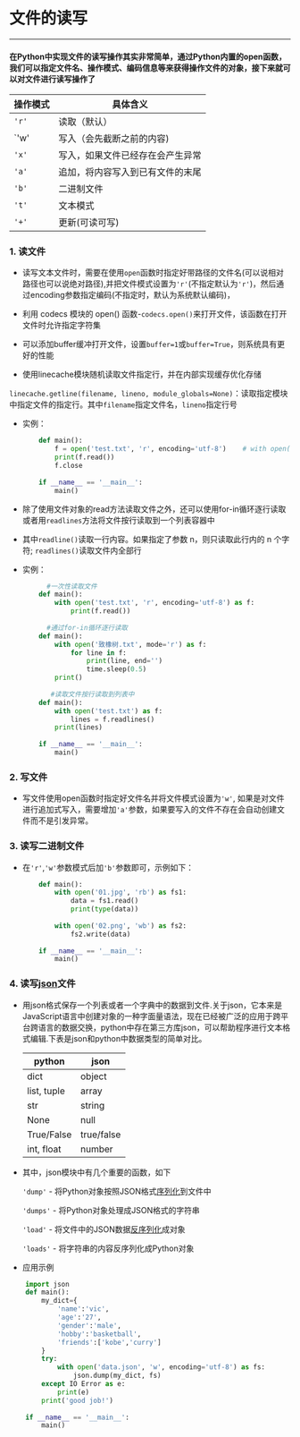 # 文件的读写
___

#### 在Python中实现文件的读写操作其实非常简单，通过Python内置的open函数，我们可以指定文件名、操作模式、编码信息等来获得操作文件的对象，接下来就可以对文件进行读写操作了

 | 操作模式 | 具体含义                  |
 |---------|--------------------------|
 |`'r'`    | 读取（默认）                |
 |`'w'     |写入（会先截断之前的内容)      |
 |`'x'`    |写入，如果文件已经存在会产生异常 |
 |`'a'`    |追加，将内容写入到已有文件的末尾 |
 |`'b'`    |二进制文件                   |
 |`'t'`    |文本模式                    |
 |`'+'`    |更新(可读可写)               |
 
 ### 1. 读文件
 
 * 读写文本文件时，需要在使用`open`函数时指定好带路径的文件名(可以说相对路径也可以说绝对路径),并把文件模式设置为`'r'`(不指定默认为`'r'`)，然后通过encoding参数指定编码(不指定时，默认为系统默认编码)，

 * 利用 codecs 模块的 open() 函数-`codecs.open()`来打开文件，该函数在打开文件时允许指定字符集
 
 * 可以添加buffer缓冲打开文件，设置`buffer=1`或`buffer=True`，则系统具有更好的性能
 
 * 使用linecache模块随机读取文件指定行，并在内部实现缓存优化存储
 
 `linecache.getline(filename, lineno, module_globals=None)`：读取指定模块中指定文件的指定行。其中`filename`指定文件名，`lineno`指定行号
 
 * 实例：
 
   ```python
       def main():
           f = open('test.txt', 'r', encoding='utf-8')    # with open('test.txt', 'r', encoding='utf-8') as f 使用with关键字在离开环境时自动释放文件资源
           print(f.read())
           f.close
       
       if __name__ == '__main__':
           main()
   ```
   
 * 除了使用文件对象的read方法读取文件之外，还可以使用for-in循环逐行读取或者用`readlines`方法将文件按行读取到一个列表容器中

 * 其中`readline()`读取一行内容。如果指定了参数 n，则只读取此行内的 n 个字符; `readlines()`读取文件内全部行
 
 * 实例：
 
   ```python
         #一次性读取文件
       def main():
           with open('test.txt', 'r', encoding='utf-8') as f:
               print(f.read())
               
         #通过for-in循环逐行读取
       def main():
           with open('致橡树.txt', mode='r') as f:
               for line in f:
                   print(line, end='')
                   time.sleep(0.5)
           print()
           
          #读取文件按行读取到列表中
       def main():
           with open('test.txt') as f:
               lines = f.readlines()
           print(lines)
           
       if __name__ == '__main__':
           main()       
   ```
### 2. 写文件

* 写文件使用open函数时指定好文件名并将文件模式设置为`'w'`, 如果是对文件进行追加式写入，需要增加`'a'`参数，如果要写入的文件不存在会自动创建文件而不是引发异常。

### 3. 读写二进制文件

* 在`'r'`,`'w'`参数模式后加`'b'`参数即可，示例如下：

  ```python
      def main():
          with open('01.jpg', 'rb') as fs1:
              data = fs1.read()
              print(type(data))
          
          with open('02.png', 'wb') as fs2:
              fs2.write(data)
              
      if __name__ == '__main__':
          main()
  ```
### 4. 读写[json](http://json.org/)文件

 * 用json格式保存一个列表或者一个字典中的数据到文件.关于json，它本来是JavaScript语言中创建对象的一种字面量语法，现在已经被广泛的应用于跨平台跨语言的数据交换，python中存在第三方库json，可以帮助程序进行文本格式编辑.下表是json和python中数据类型的简单对比。
   
   | python         | json     |
   |----------------|----------|
   |dict            |object    |
   |list, tuple     |array     |
   |str             |string    |
   |None            |null      |
   |True/False      |true/false|
   |int, float      |number    |
   
 * 其中，json模块中有几个重要的函数，如下
  
     `'dump'` - 将Python对象按照JSON格式[序列化](https://www.liaoxuefeng.com/wiki/897692888725344/923056033756832)到文件中
       
     `'dumps'` - 将Python对象处理成JSON格式的字符串
       
     `'load'` - 将文件中的JSON数据[反序列化](https://www.liaoxuefeng.com/wiki/897692888725344/923056033756832)成对象
       
     `'loads'` - 将字符串的内容反序列化成Python对象
 
 * 应用示例
 
 ```python
     import json
     def main():
         my_dict={
             'name':'vic',
             'age':'27',
             'gender':'male', 
             'hobby':'basketball', 
             'friends':['kobe','curry']
         }
         try:
             with open('data.json', 'w', encoding='utf-8') as fs:
                 json.dump(my_dict, fs)
         except IO Error as e:
             print(e)
         print('good job!')
         
     if __name__ == '__main__':
         main()
```
   

           
          
   
